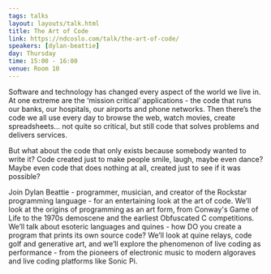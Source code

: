 ```yaml
---
tags: talks
layout: layouts/talk.html
title: The Art of Code
link: https://ndcoslo.com/talk/the-art-of-code/
speakers: [dylan-beattie]
day: Thursday
time: 15:00 - 16:00
venue: Room 10
---
```

Software and technology has changed every aspect of the world we live in. At one extreme are the ‘mission critical’ applications - the code that runs our banks, our hospitals, our airports and phone networks. Then there’s the code we all use every day to browse the web, watch movies, create spreadsheets… not quite so critical, but still code that solves problems and delivers services.

But what about the code that only exists because somebody wanted to write it? Code created just to make people smile, laugh, maybe even dance? Maybe even code that does nothing at all, created just to see if it was possible?

Join Dylan Beattie - programmer, musician, and creator of the Rockstar programming language - for an entertaining look at the art of code. We’ll look at the origins of programming as an art form, from Conway's Game of Life to the 1970s demoscene and the earliest Obfuscated C competitions. We’ll talk about esoteric languages and quines - how DO you create a program that prints its own source code? We’ll look at quine relays, code golf and generative art, and we’ll explore the phenomenon of live coding as performance - from the pioneers of electronic music to modern algoraves and live coding platforms like Sonic Pi.